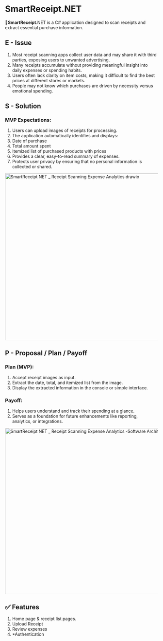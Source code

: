 # SmartReceipt.NET
🧾**SmartReceipt**.NET is a C# application designed to scan receipts and extract essential purchase information.


##  E - Issue

1. Most receipt scanning apps collect user data and may share it with third parties, exposing users to unwanted advertising.
2. Many receipts accumulate without providing meaningful insight into daily expenses or spending habits.
3. Users often lack clarity on item costs, making it difficult to find the best prices at different stores or markets.
4. People may not know which purchases are driven by necessity versus emotional spending.


## S - Solution


### MVP Expectations:
  1. Users can upload images of receipts for processing.
  2. The application automatically identifies and displays:
  3. Date of purchase
  4. Total amount spent
  5. Itemized list of purchased products with prices
  6. Provides a clear, easy-to-read summary of expenses.
  7. Protects user privacy by ensuring that no personal information is collected or shared.


<img width="684" height="548" alt="SmartReceipt NET _ Receipt Scanning   Expense Analytics drawio" src="https://github.com/user-attachments/assets/7cc081eb-f5ea-4eee-9141-89abd756e1d7" />



## P - Proposal / Plan / Payoff

### Plan (MVP):
1. Accept receipt images as input.
2. Extract the date, total, and itemized list from the image.
3. Display the extracted information in the console or simple interface.

### Payoff:
1. Helps users understand and track their spending at a glance.
2. Serves as a foundation for future enhancements like reporting, analytics, or integrations.

<img width="682" height="546" alt="SmartReceipt NET _ Receipt Scanning   Expense Analytics -Software Architecture Diagram" src="https://github.com/user-attachments/assets/001d86f6-cdf5-4b98-ace8-b33edd05d3e3" />




## ✅ Features
1. Home page & receipt list pages.
2. Upload Receipt
3. Review expenses
4. *Authentication
